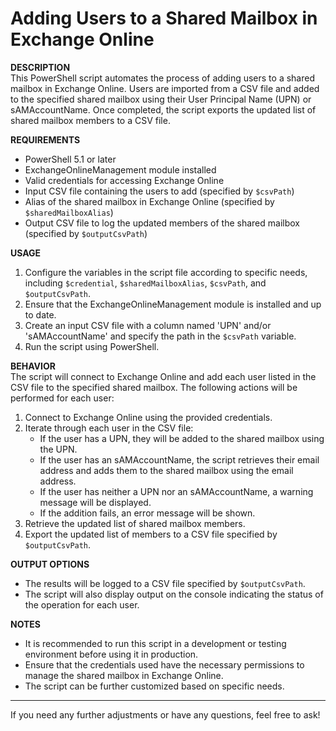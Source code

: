 # Adding Users to a Shared Mailbox in Exchange Online

**DESCRIPTION**  
This PowerShell script automates the process of adding users to a shared mailbox in Exchange Online. Users are imported from a CSV file and added to the specified shared mailbox using their User Principal Name (UPN) or sAMAccountName. Once completed, the script exports the updated list of shared mailbox members to a CSV file.

**REQUIREMENTS**
- PowerShell 5.1 or later
- ExchangeOnlineManagement module installed
- Valid credentials for accessing Exchange Online
- Input CSV file containing the users to add (specified by `$csvPath`)
- Alias of the shared mailbox in Exchange Online (specified by `$sharedMailboxAlias`)
- Output CSV file to log the updated members of the shared mailbox (specified by `$outputCsvPath`)

**USAGE**
1. Configure the variables in the script file according to specific needs, including `$credential`, `$sharedMailboxAlias`, `$csvPath`, and `$outputCsvPath`.
2. Ensure that the ExchangeOnlineManagement module is installed and up to date.
3. Create an input CSV file with a column named 'UPN' and/or 'sAMAccountName' and specify the path in the `$csvPath` variable.
4. Run the script using PowerShell.

**BEHAVIOR**  
The script will connect to Exchange Online and add each user listed in the CSV file to the specified shared mailbox. The following actions will be performed for each user:
1. Connect to Exchange Online using the provided credentials.
2. Iterate through each user in the CSV file:
   - If the user has a UPN, they will be added to the shared mailbox using the UPN.
   - If the user has an sAMAccountName, the script retrieves their email address and adds them to the shared mailbox using the email address.
   - If the user has neither a UPN nor an sAMAccountName, a warning message will be displayed.
   - If the addition fails, an error message will be shown.
3. Retrieve the updated list of shared mailbox members.
4. Export the updated list of members to a CSV file specified by `$outputCsvPath`.

**OUTPUT OPTIONS**
- The results will be logged to a CSV file specified by `$outputCsvPath`.
- The script will also display output on the console indicating the status of the operation for each user.

**NOTES**
- It is recommended to run this script in a development or testing environment before using it in production.
- Ensure that the credentials used have the necessary permissions to manage the shared mailbox in Exchange Online.
- The script can be further customized based on specific needs.

---

If you need any further adjustments or have any questions, feel free to ask!
